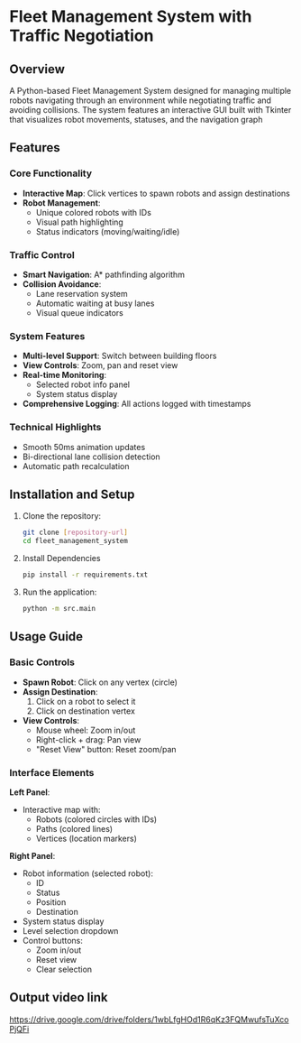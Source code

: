 # Fleet Management System with Traffic Negotiation

## Overview

A Python-based Fleet Management System designed for managing multiple robots navigating through an environment while negotiating traffic and avoiding collisions. The system features an interactive GUI built with Tkinter that visualizes robot movements, statuses, and the navigation graph

## Features

### Core Functionality
- **Interactive Map**: Click vertices to spawn robots and assign destinations
- **Robot Management**: 
  - Unique colored robots with IDs
  - Visual path highlighting
  - Status indicators (moving/waiting/idle)
  
### Traffic Control
- **Smart Navigation**: A* pathfinding algorithm
- **Collision Avoidance**: 
  - Lane reservation system
  - Automatic waiting at busy lanes
  - Visual queue indicators

### System Features
- **Multi-level Support**: Switch between building floors
- **View Controls**: Zoom, pan and reset view
- **Real-time Monitoring**: 
  - Selected robot info panel
  - System status display
- **Comprehensive Logging**: All actions logged with timestamps

### Technical Highlights
- Smooth 50ms animation updates
- Bi-directional lane collision detection
- Automatic path recalculation

## Installation and Setup

1. Clone the repository:
    ```bash
    git clone [repository-url]
    cd fleet_management_system

2. Install Dependencies
    ```bash
    pip install -r requirements.txt

3. Run the application:
    ```bash
    python -m src.main

## Usage Guide

### Basic Controls
- **Spawn Robot**: Click on any vertex (circle)
- **Assign Destination**:
  1. Click on a robot to select it
  2. Click on destination vertex
- **View Controls**:
  - Mouse wheel: Zoom in/out
  - Right-click + drag: Pan view
  - "Reset View" button: Reset zoom/pan

### Interface Elements
**Left Panel**:
- Interactive map with:
  - Robots (colored circles with IDs)
  - Paths (colored lines)
  - Vertices (location markers)

**Right Panel**:
- Robot information (selected robot):
  - ID
  - Status
  - Position
  - Destination
- System status display
- Level selection dropdown
- Control buttons:
  - Zoom in/out
  - Reset view
  - Clear selection

## Output video link
https://drive.google.com/drive/folders/1wbLfgHOd1R6qKz3FQMwufsTuXcoPjQFi